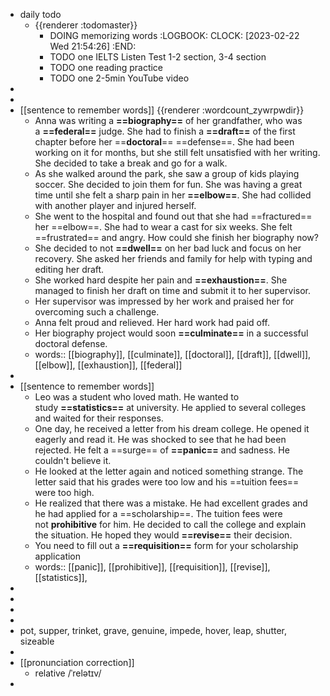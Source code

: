 - daily todo
	- {{renderer :todomaster}}
		- DOING memorizing words
		  :LOGBOOK:
		  CLOCK: [2023-02-22 Wed 21:54:26]
		  :END:
		- TODO one IELTS Listen Test 1-2 section, 3-4 section
		- TODO one reading practice
		- TODO one 2-5min YouTube video
-
-
- [[sentence to remember words]] {{renderer :wordcount_zywrpwdir}}
	- Anna was writing a **==biography==** of her grandfather, who was a **==federal==** judge. She had to finish a **==draft==** of the first chapter before her ==**doctoral**== ==defense==. She had been working on it for months, but she still felt unsatisfied with her writing. She decided to take a break and go for a walk.
	- As she walked around the park, she saw a group of kids playing soccer. She decided to join them for fun. She was having a great time until she felt a sharp pain in her **==elbow==**. She had collided with another player and injured herself.
	- She went to the hospital and found out that she had ==fractured== her ==elbow==. She had to wear a cast for six weeks. She felt ==frustrated== and angry. How could she finish her biography now?
	- She decided to not **==dwell==** on her bad luck and focus on her recovery. She asked her friends and family for help with typing and editing her draft.
	- She worked hard despite her pain and **==exhaustion==**. She managed to finish her draft on time and submit it to her supervisor.
	- Her supervisor was impressed by her work and praised her for overcoming such a challenge.
	- Anna felt proud and relieved. Her hard work had paid off.
	- Her biography project would soon **==culminate==** in a successful doctoral defense.
	- words:: [[biography]], [[culminate]], [[doctoral]], [[draft]], [[dwell]], [[elbow]], [[exhaustion]], [[federal]]
-
- [[sentence to remember words]]
	- Leo was a student who loved math. He wanted to study **==statistics==** at university. He applied to several colleges and waited for their responses.
	- One day, he received a letter from his dream college. He opened it eagerly and read it. He was shocked to see that he had been rejected. He felt a ==surge== of **==panic==** and sadness. He couldn't believe it.
	- He looked at the letter again and noticed something strange. The letter said that his grades were too low and his ==tuition fees== were too high.
	- He realized that there was a mistake. He had excellent grades and he had applied for a ==scholarship==. The tuition fees were not **prohibitive** for him. He decided to call the college and explain the situation. He hoped they would **==revise==** their decision.
	- You need to fill out a **==requisition==** form for your scholarship application
	- words:: [[panic]], [[prohibitive]], [[requisition]], [[revise]], [[statistics]],
-
-
-
-
- pot, supper,  trinket, grave,  genuine, impede, hover, leap, shutter, sizeable
-
- [[pronunciation correction]]
	- relative  /ˈrelətɪv/
-